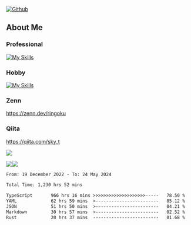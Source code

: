 [![Github](https://img.shields.io/github/followers/skyt-a?label=Follow&style=social)](https://github.com/skyt-a)

## About Me
### Professional
[![My Skills](https://skillicons.dev/icons?i=react,ts,js,nodejs,java,graphql,firebase,githubactions&theme=light)](https://skillicons.dev)
### Hobby
[![My Skills](https://skillicons.dev/icons?i=unity,rust,py&theme=light)](https://skillicons.dev)

### Zenn
https://zenn.dev/ringoku
### Qiita
https://qiita.com/sky_t


![](https://github-profile-summary-cards.vercel.app/api/cards/profile-details?username=skyt-a&theme=default)

![](https://github-profile-summary-cards.vercel.app/api/cards/repos-per-language?username=skyt-a&theme=default)![](https://github-profile-summary-cards.vercel.app/api/cards/stats?username=RinGoku&theme=default)

<!--START_SECTION:waka-->

```txt
From: 19 December 2022 - To: 24 May 2024

Total Time: 1,230 hrs 52 mins

TypeScript       966 hrs 16 mins >>>>>>>>>>>>>>>>>>>>-----   78.50 %
YAML             62 hrs 59 mins  >------------------------   05.12 %
JSON             51 hrs 50 mins  >------------------------   04.21 %
Markdown         30 hrs 57 mins  >------------------------   02.52 %
Rust             20 hrs 37 mins  -------------------------   01.68 %
```

<!--END_SECTION:waka-->
